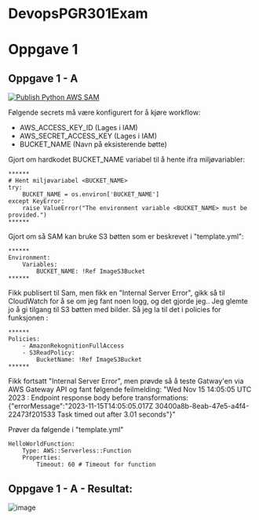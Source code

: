 # DevopsPGR301Exam

# Oppgave 1

## Oppgave 1 - A 

[![Publish Python AWS SAM](https://github.com/sebastiannordby/DevopsPGR301Exam/actions/workflows/aws_sam_python.yml/badge.svg)](https://github.com/sebastiannordby/DevopsPGR301Exam/actions/workflows/aws_sam_python.yml)

Følgende secrets må være konfigurert for å kjøre workflow:
- AWS_ACCESS_KEY_ID (Lages i IAM)
- AWS_SECRET_ACCESS_KEY (Lages i IAM)
- BUCKET_NAME (Navn på eksisterende bøtte)

Gjort om hardkodet BUCKET_NAME variabel til å hente ifra miljøvariabler:

```
******
# Hent miljøvariabel <BUCKET_NAME>
try:
    BUCKET_NAME = os.environ['BUCKET_NAME']
except KeyError:
    raise ValueError("The environment variable <BUCKET_NAME> must be provided.")
****** 
```

Gjort om så SAM kan bruke S3 bøtten som er beskrevet i "template.yml":
```
******
Environment:
    Variables:
        BUCKET_NAME: !Ref ImageS3Bucket
******      
```

Fikk publisert til Sam, men fikk en "Internal Server Error", gikk så til CloudWatch for å se om jeg fant noen logg, og det gjorde jeg.. Jeg glemte jo å gi tilgang til S3 bøtten med bilder.
Så jeg la til det i policies for funksjonen :
```
******      
Policies:
    - AmazonRekognitionFullAccess 
    - S3ReadPolicy: 
        BucketName: !Ref ImageS3Bucket
******      
```

Fikk fortsatt "Internal Server Error", men prøvde så å teste Gatway'en via AWS Gateway API og fant følgende feilmelding:
"Wed Nov 15 14:05:05 UTC 2023 : Endpoint response body before transformations: {"errorMessage":"2023-11-15T14:05:05.017Z 30400a8b-8eab-47e5-a4f4-22473f201533 Task timed out after 3.01 seconds"}"

Prøver da følgende i "template.yml"
```
HelloWorldFunction:
    Type: AWS::Serverless::Function 
    Properties:
        Timeout: 60 # Timeout for function
```

## Oppgave 1 - A - Resultat:
![image](https://github.com/sebastiannordby/DevopsPGR301Exam/assets/24465003/f004132d-ad6b-4738-b68f-1026e86e0965)

